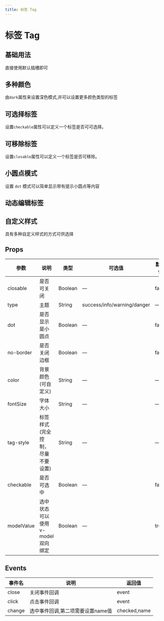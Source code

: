 ```yaml
---
title: 标签 Tag
---
```


<b-back-top></b-back-top>

# 标签 Tag

## 基础用法

直接使用默认插槽即可

<preview path="./demo/Tag/Basic.vue"></preview>

## 多种颜色

由`dark`属性来设置深色模式,并可以设置更多颜色类型的标签

<preview path="./demo/Tag/Colors.vue"></preview>

## 可选择标签

设置`checkable`属性可以定义一个标签是否可可选择。

<preview path="./demo/Tag/Checked.vue"></preview>

## 可移除标签

设置`closable`属性可以定义一个标签是否可移除。

<preview path="./demo/Tag/Closed.vue"></preview>

## 小圆点模式

设置 `dot` 模式可以简单显示带有提示小圆点等内容

<preview path="./demo/Tag/Dots.vue"></preview>

## 动态编辑标签

<preview path="./demo/Tag/Dynamic.vue"></preview>

## 自定义样式

具有多种自定义样式的方式可供选择

<preview path="./demo/Tag/Custom.vue"></preview>

## Props

| 参数       | 说明                             | 类型    | 可选值                      | 默认值 |
| ---------- | -------------------------------- | ------- | --------------------------- | ------ |
| closable   | 是否可关闭                       | Boolean | —                           | false  |
| type       | 主题                             | String  | success/info/warning/danger | —      |
| dot        | 是否显示是小圆点                 | Boolean | —                           | false  |
| no-border  | 是否关闭边框                     | Boolean | —                           | false  |
| color      | 背景颜色(可自定义)               | String  | —                           | —      |
| fontSize   | 字体大小                         | String  | —                           | —      |
| tag-style  | 标签样式(完全控制，尽量不要设置) | String  | —                           | —      |
| checkable  | 是否可选中                       | Boolean | —                           | false  |
| modelValue | 选中状态可以使用v-model双向绑定  | Boolean | —                           | true   |

## Events

| 事件名 | 说明                              | 返回值       |
| ------ | --------------------------------- | ------------ |
| close  | 关闭事件回调                      | event        |
| click  | 点击事件回调                      | event        |
| change | 选中事件回调,第二项需要设置name值 | checked,name |
